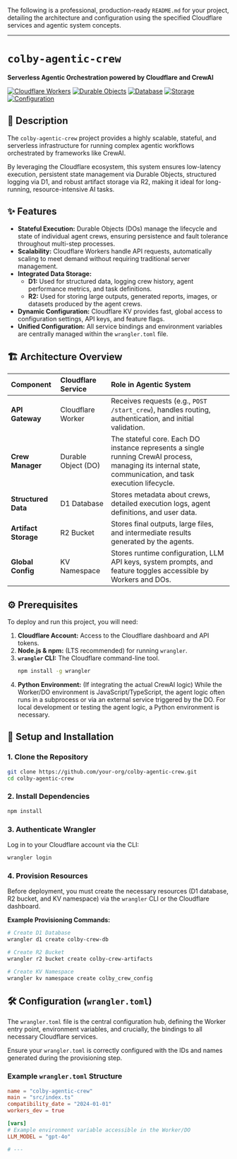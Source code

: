 The following is a professional, production-ready `README.md` for your project, detailing the architecture and configuration using the specified Cloudflare services and agentic system concepts.

---

# `colby-agentic-crew`

**Serverless Agentic Orchestration powered by Cloudflare and CrewAI**

[![Cloudflare Workers](https://img.shields.io/badge/Cloudflare-Workers-orange?style=flat-square)](https://workers.cloudflare.com/)
[![Durable Objects](https://img.shields.io/badge/State-Durable%20Objects-blueviolet?style=flat-square)](https://developers.cloudflare.com/durable-objects/)
[![Database](https://img.shields.io/badge/Database-D1-lightgray?style=flat-square)](https://developers.cloudflare.com/d1/)
[![Storage](https://img.shields.io/badge/Storage-R2-teal?style=flat-square)](https://developers.cloudflare.com/r2/)
[![Configuration](https://img.shields.io/badge/Config-KV-yellow?style=flat-square)](https://developers.cloudflare.com/kv/)

## 📝 Description

The `colby-agentic-crew` project provides a highly scalable, stateful, and serverless infrastructure for running complex agentic workflows orchestrated by frameworks like CrewAI.

By leveraging the Cloudflare ecosystem, this system ensures low-latency execution, persistent state management via Durable Objects, structured logging via D1, and robust artifact storage via R2, making it ideal for long-running, resource-intensive AI tasks.

## ✨ Features

*   **Stateful Execution:** Durable Objects (DOs) manage the lifecycle and state of individual agent crews, ensuring persistence and fault tolerance throughout multi-step processes.
*   **Scalability:** Cloudflare Workers handle API requests, automatically scaling to meet demand without requiring traditional server management.
*   **Integrated Data Storage:**
    *   **D1:** Used for structured data, logging crew history, agent performance metrics, and task definitions.
    *   **R2:** Used for storing large outputs, generated reports, images, or datasets produced by the agent crews.
*   **Dynamic Configuration:** Cloudflare KV provides fast, global access to configuration settings, API keys, and feature flags.
*   **Unified Configuration:** All service bindings and environment variables are centrally managed within the `wrangler.toml` file.

## 🏗️ Architecture Overview

| Component | Cloudflare Service | Role in Agentic System |
| :--- | :--- | :--- |
| **API Gateway** | Cloudflare Worker | Receives requests (e.g., `POST /start_crew`), handles routing, authentication, and initial validation. |
| **Crew Manager** | Durable Object (DO) | The stateful core. Each DO instance represents a single running CrewAI process, managing its internal state, communication, and task execution lifecycle. |
| **Structured Data** | D1 Database | Stores metadata about crews, detailed execution logs, agent definitions, and user data. |
| **Artifact Storage** | R2 Bucket | Stores final outputs, large files, and intermediate results generated by the agents. |
| **Global Config** | KV Namespace | Stores runtime configuration, LLM API keys, system prompts, and feature toggles accessible by Workers and DOs. |

## ⚙️ Prerequisites

To deploy and run this project, you will need:

1.  **Cloudflare Account:** Access to the Cloudflare dashboard and API tokens.
2.  **Node.js & npm:** (LTS recommended) for running `wrangler`.
3.  **`wrangler` CLI:** The Cloudflare command-line tool.
    ```bash
    npm install -g wrangler
    ```
4.  **Python Environment:** (If integrating the actual CrewAI logic) While the Worker/DO environment is JavaScript/TypeScript, the agent logic often runs in a subprocess or via an external service triggered by the DO. For local development or testing the agent logic, a Python environment is necessary.

## 🚀 Setup and Installation

### 1. Clone the Repository

```bash
git clone https://github.com/your-org/colby-agentic-crew.git
cd colby-agentic-crew
```

### 2. Install Dependencies

```bash
npm install
```

### 3. Authenticate Wrangler

Log in to your Cloudflare account via the CLI:

```bash
wrangler login
```

### 4. Provision Resources

Before deployment, you must create the necessary resources (D1 database, R2 bucket, and KV namespace) via the `wrangler` CLI or the Cloudflare dashboard.

**Example Provisioning Commands:**

```bash
# Create D1 Database
wrangler d1 create colby-crew-db

# Create R2 Bucket
wrangler r2 bucket create colby-crew-artifacts

# Create KV Namespace
wrangler kv namespace create colby_crew_config
```

## 🛠️ Configuration (`wrangler.toml`)

The `wrangler.toml` file is the central configuration hub, defining the Worker entry point, environment variables, and crucially, the bindings to all necessary Cloudflare services.

Ensure your `wrangler.toml` is correctly configured with the IDs and names generated during the provisioning step.

### Example `wrangler.toml` Structure

```toml
name = "colby-agentic-crew"
main = "src/index.ts"
compatibility_date = "2024-01-01"
workers_dev = true

[vars]
# Example environment variable accessible in the Worker/DO
LLM_MODEL = "gpt-4o"

# ---